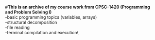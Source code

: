 #**This is an archive of my course work from CPSC-1420 (Programming and Problem Solving I)** \
-basic programming topics (variables, arrays)\
-structural decomposition\
-file reading\
-terminal compilation and execution\

